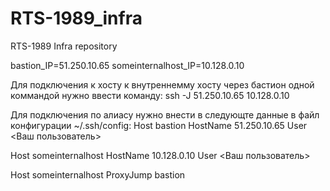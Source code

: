 # RTS-1989_infra
RTS-1989 Infra repository

bastion_IP=51.250.10.65
someinternalhost_IP=10.128.0.10

Для подключения к хосту к внутреннемму хосту через бастион одной коммандой нужно ввести команду:
ssh -J 51.250.10.65 10.128.0.10

Для подключения по алиасу нужно внести в следующте данные в файл конфигурации ~/.ssh/config:
Host bastion
        HostName 51.250.10.65
        User <Ваш пользователь>

Host someinternalhost
	HostName 10.128.0.10
	User <Ваш пользователь>

Host someinternalhost
	ProxyJump bastion
